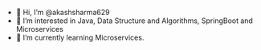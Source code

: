 - 👋 Hi, I’m @akashsharma629
- 👀 I’m interested in Java, Data Structure and Algorithms, SpringBoot and Microservices
- 🌱 I’m currently learning Microservices.

<!---
akashsharma629/akashsharma629 is a ✨ special ✨ repository because its `README.md` (this file) appears on your GitHub profile.
You can click the Preview link to take a look at your changes.
--->

